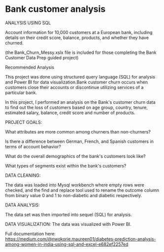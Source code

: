 # Bank customer analysis 
ANALYSIS USING SQL

Account information for 10,000 customers at a European bank, including details on their credit score, balance, products, and whether they have churned.

(the Bank_Churn_Messy.xslx file is included for those completing the Bank Customer Data Prep guided project)

Recommended Analysis


This project was done using structured query language (SQL) for analysis and Power BI for data visualization.Bank customer churn occurs when customers close their accounts or discontinue utilizing services of a particular bank.

In this project, I performed an analysis on the Bank's customer churn data to find out the loss of customers based on age group, country, tenure, estimated salary, balance,  credit score and number of products.

PROJECT GOALS:

What attributes are more common among churners than non-churners? 

Is there a difference between German, French, and Spanish customers in terms of account behavior?

What do the overall demographics of the bank's customers look like?

What types of segments exist within the bank's customers?

DATA CLEANING:

The data was loaded into Mysql workbench where empty rows were checked, and the find and replace tool used to rename the outcome column from binary value 0 and 1 to non-diabetic and diabetic respectively.

DATA ANALYSIS:

The data set was then imported into sequel (SQL) for analysis.

DATA VISUALIZATION: The data was visualized with Power BI.

Full documentation here: https://medium.com/@nwokorie.maureen01/diabetes-prediction-analysis-among-women-in-india-using-sql-and-excel-e682ef2257ed
